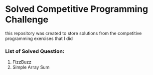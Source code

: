 # Solved Competitive Programming Challenge

this repository was created to store solutions from the competitive programming exercises that I did

### List of Solved Question:
 1. FizzBuzz
 2. Simple Array Sum
